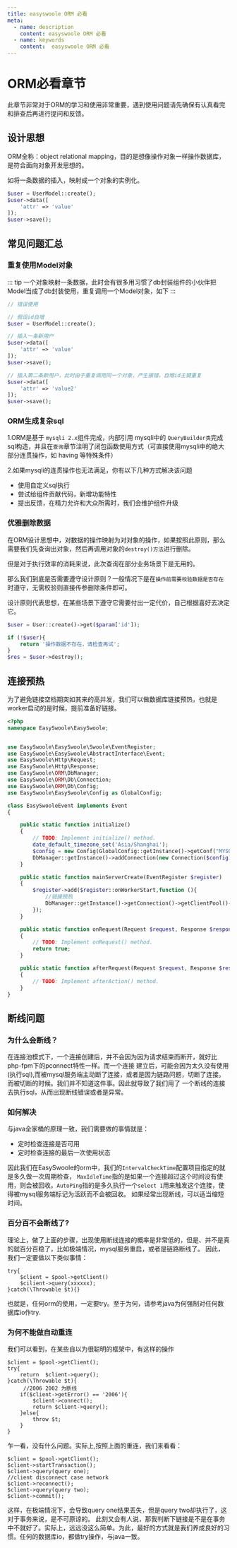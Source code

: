 ```yaml
---
title: easyswoole ORM 必看
meta:
  - name: description
    content: easyswoole ORM 必看
  - name: keywords
    content:  easyswoole ORM 必看
---
```


# ORM必看章节

此章节非常对于ORM的学习和使用非常重要，遇到使用问题请先确保有认真看完和排查后再进行提问和反馈。

## 设计思想

ORM全称：object relational mapping，目的是想像操作对象一样操作数据库，是符合面向对象开发思想的。

如将一条数据的插入，映射成一个对象的实例化。

```php
$user = UserModel::create();
$user->data([
    'attr' => 'value'
]);
$user->save();
```

## 常见问题汇总

### 重复使用Model对象

::: tip
一个对象映射一条数据，此时会有很多用习惯了db封装组件的小伙伴把Model当成了db封装使用，重复调用一个Model对象，如下
:::

```php
// 错误使用

// 假设id自增
$user = UserModel::create();

// 插入一条新用户
$user->data([
    'attr' => 'value'
]);
$user->save();

// 插入第二条新用户，此时由于重复调用同一个对象，产生报错，自增id主键重复
$user->data([
    'attr' => 'value2'
]);
$user->save();
```

### ORM生成复杂sql

1.ORM是基于 `mysqli 2.x`组件完成，内部引用 mysqli中的 `QueryBuilder类`完成sql构造，并且在`查询`章节注明了闭包函数使用方式（可直接使用mysqli中的绝大部分连贯操作，如 having 等特殊条件）

2.如果mysqli的连贯操作也无法满足，你有以下几种方式解决该问题
 - 使用自定义sql执行
 - 尝试给组件贡献代码，新增功能特性
 - 提出反馈，在精力允许和大众所需时，我们会维护组件升级


### 优雅删除数据

在ORM设计思想中，对数据的操作映射为对对象的操作，如果按照此原则，那么需要我们先查询出对象，然后再调用对象的`destroy()方法`进行删除。

但是对于执行效率的消耗来说，此次查询在部分业务场景下是无用的。

那么我们到底是否需要遵守设计原则？一般情况下是在`操作前需要校验数据是否存在`时遵守，无需校验则直接传参删除条件即可。

设计原则代表思想，在某些场景下遵守它需要付出一定代价，自己根据喜好去决定它。

```php
$user = User::create()->get($param['id']);

if (!$user){
    return '操作数据不存在，请检查再试';
}
$res = $user->destroy();
```


## 连接预热
为了避免链接空档期突如其来的高并发，我们可以做数据库链接预热，也就是worker启动的是时候，提前准备好链接。
```php
<?php
namespace EasySwoole\EasySwoole;


use EasySwoole\EasySwoole\Swoole\EventRegister;
use EasySwoole\EasySwoole\AbstractInterface\Event;
use EasySwoole\Http\Request;
use EasySwoole\Http\Response;
use EasySwoole\ORM\DbManager;
use EasySwoole\ORM\Db\Connection;
use EasySwoole\ORM\Db\Config;
use EasySwoole\EasySwoole\Config as GlobalConfig;

class EasySwooleEvent implements Event
{

    public static function initialize()
    {
        // TODO: Implement initialize() method.
        date_default_timezone_set('Asia/Shanghai');
        $config = new Config(GlobalConfig::getInstance()->getConf("MYSQL"));
        DbManager::getInstance()->addConnection(new Connection($config));
    }

    public static function mainServerCreate(EventRegister $register)
    {
        $register->add($register::onWorkerStart,function (){
            //链接预热
            DbManager::getInstance()->getConnection()->getClientPool()->keepMin();
        });
    }

    public static function onRequest(Request $request, Response $response): bool
    {
        // TODO: Implement onRequest() method.
        return true;
    }

    public static function afterRequest(Request $request, Response $response): void
    {
        // TODO: Implement afterAction() method.
    }
}
```


## 断线问题
### 为什么会断线？
在连接池模式下，一个连接创建后，并不会因为因为请求结束而断开，就好比php-fpm下的pconnect特性一样。而一个连接
建立后，可能会因为太久没有使用(执行sql),而被mysql服务端主动断了连接，或者是因为链路问题，切断了连接。而被切断的时候。我们并不知道这件事。因此就导致了我们用了
一个断线的连接去执行sql，从而出现断线错误或者是异常。

### 如何解决
与java全家桶的原理一致，我们需要做的事情就是：
- 定时检查连接是否可用
- 定时检查连接的最后一次使用状态

因此我们在EasySwoole的orm中，我们的```IntervalCheckTime```配置项目指定的就是多久做一次周期检查，
```MaxIdleTime```指的是如果一个连接超过这个时间没有使用，则会被回收。```AutoPing```指的是多久执行一个```select 1```用来触发这个连接，使得被mysql服务端标记为活跃而不会被回收。
如果经常出现断线，可以适当缩短时间。

### 百分百不会断线了?
理论上，做了上面的步骤，出现使用断线连接的概率是非常低的，但是、并不是真的就百分百稳了，比如极端情况，mysql服务重启，或者是链路断线了。
因此，我们一定要做以下类似事情：
```
try{
    $client = $pool->getClient()
    $cilient->query(xxxxxx);
}catch(\Throwable $t){}

```
也就是，任何orm的使用，一定要try。至于为何，请参考java为何强制对任何数据库io作try.

### 为何不能做自动重连
我们可以看到，在某些自以为很聪明的框架中，有这样的操作
```
$client = $pool->getClient();
try{
    return  $client->query();
}catch(\Throwable $t){
     //2006 2002 为断线
    if($client->getError() == '2006'){
        $client->connect();
        return $client->query();
    }else{
        throw $t;
    }
}
```
乍一看，没有什么问题。实际上,按照上面的重连，我们来看看：
```
$client = $pool->getClient();
$client->startTransaction();
$client->query(query one);
//client disconnect case network
$client->reconnect();
$client->query(query two);
$client->commit();
```
这样，在极端情况下，会导致query one结果丢失，但是query two却执行了，这对于事务来说，是不可原谅的。
此刻又会有人说，那我判断下链接是不是在事务中不就好了。实际上，远远没这么简单。为此，最好的方式就是我们养成良好的习惯。任何的数据库io，都做try操作，与java一致。